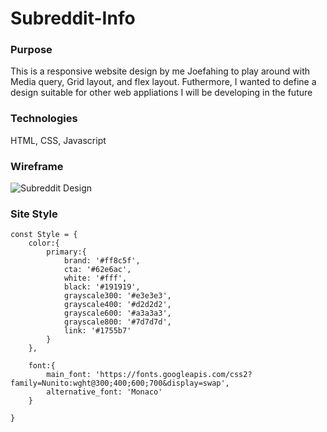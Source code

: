 # Subreddit-Info

### Purpose
This is a responsive website design by me Joefahing to play around with Media query, Grid layout, and flex layout. Futhermore, I wanted to define a design suitable 
for other web appliations I will be developing in the future



### Technologies
HTML, CSS, Javascript



### Wireframe
![Subreddit Design](https://i.ibb.co/qCC0CTR/IMG-0575.jpg)

### Site Style

```
const Style = {
    color:{
        primary:{
            brand: '#ff8c5f',
            cta: '#62e6ac',
            white: '#fff',
            black: '#191919',
            grayscale300: '#e3e3e3',
            grayscale400: '#d2d2d2',
            grayscale600: '#a3a3a3',
            grayscale800: '#7d7d7d',
            link: '#1755b7'
        }
    },

    font:{
        main_font: 'https://fonts.googleapis.com/css2?family=Nunito:wght@300;400;600;700&display=swap',
        alternative_font: 'Monaco'
    }

}
```
